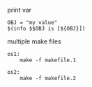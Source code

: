 print var

```
OBJ = "my value"
$(info $$OBJ is [${OBJ}])
```

multiple make files

```
os1:
    make -f makefile.1

os2:
    make -f makefile.2
```
